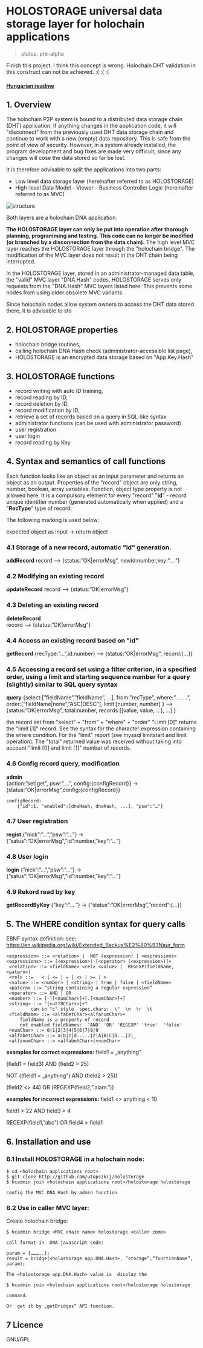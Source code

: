 # HOLOSTORAGE universal data storage layer for holochain applications

>status: pre-alpha

Finish this project.
I think this concept is wrong. Holochain DHT validation in this construct can not be achieved. :( :( :(


#### [Hungarian readme](https://github.com/utopszkij/holostorage/blob/master/readme-hu.md) 

## 1. Overview
The holochain P2P system is bound to a distributed data storage chain (DHT) application. If anything changes in the application code, it will "disconnect" from the previously used DHT data storage chain and continue to work with a new (empty) data repository. This is safe from the point of view of security. However, in a system already installed, the program development and bug fixes are made very difficult, since any changes will cose the data stored so far be lost.

It is therefore advisable to split the applications into two parts:

- Low level data storage layer (hereinafter referred to as HOLOSTORAGE)
- High-level Data Model - Viewer – Business Controller Logic (hereinafter referred to as MVC)

![structure](https://github.com/utopszkij/holostorage/raw/master/holostorage-app-structure.png) 

Both layers are a holochain DNA application.

**The HOLOSTORAGE layer can only be put into operation after thorough planning, programming and testing. This code can no longer be modified (or branched by a disconnection from the data chain).** The high level MVC layer reaches the HOLOSTORAGE layer through the "holochain bridge". The modification of the MVC layer does not result in the DHT chain being interrupted.

In the HOLOSTORAGE layer, stored in an administrator-managed data table, the "valid" MVC layer "DNA.Hash" codes, HOLOSTORAGE serves only requests from the "DNA.Hash" MVC layers listed here. This prevents some nodes from using older obsolete MVC variants.

Since holochain nodes allow system owners to access the DHT data stored there, it is advisable to sto

## 2. HOLOSTORAGE properties
- holochain bridge routines,
- calling holochain DNA.Hash check (administrator-accessible list page),
- HOLOSTORAGE is an encrypted data storage based on "App.Key.Hash"
## 3. HOLOSTORAGE functions
- record writing with auto ID training,
- record reading by ID,
- record deletion by ID,
- record modification by ID,
- retrieve a set of records based on a query in SQL-like syntax
- administrator functions (can be used with administrator password)
- user registration
- user login
- record reading by Key
## 4. Syntax and semantics of call functions
Each function looks like an object as an input parameter and returns an object as an output.
Properties of the "record" object are only string, number, boolean, array variables. Function, object type property is not allowed here. It is a compulsory element for every "record"
"**Id**" - record unique identifier number (generated automatically when applied) and a
"**RecType**" type of record.


The following marking is used below:

expected object as input -> return object

### 4.1 Storage of a new record, automatic "id" generation.
**addRecord** 
	record --> {status:”OK|errorMsg”, newId:number,key:”….”}


### 4.2 Modifying an existing record
**updateRecord**
	record --> {status:”OK|errorMsg”}



### 4.3 Deleting an existing record
**deleteRecord**	
	record --> {status:”OK|errorMsg”}

### 4.4 Access an existing record based on "id"
**getRecord** 
	{recType:”...”,id:number} --> {status:”OK|errorMsg”, record:{…}}

### 4.5 Accessing a record set using a filter criterion, in a specified order, using a limit and starting sequence number for a query (slightly) similar to SQL query syntax
**query**
	{select:[”fieldName”,”fieldName”, ...],
	  from:”recType”,
	  where:”……..”,
	  order:[”fieldName|none”,”ASC|DESC”],
	  limit:[number, number]
	} --> 
	{status:”OK|errorMsg”, 
	  total:number, 
	  records:[[value, value, ...], ...]
	}

the record set from "select" + "from" + "where" + "order"
"Limit [0]" returns the "limit [1]" record.
See the syntax for the character expression containing the where condition.
For the "limit" report (see myssql limitstart and limit operation).
The "total" returned value was received without taking into account "limit [0] and limit [1]"
number of records.

### 4.6 Config record query, modification
**admin**	
	{action:”set|get”, psw:”….”, config:{configRecord}} →
		 (status:”OK|errorMsg”,config:{configRecord}}  

```
configRecord:
	{"id":1, "enabled":[dnaHash, dnaHash, ...], "psw":"…"}
```

### 4.7 User registration
**regist**
	{”nick”:”...”,”psw”:”...”}  → {”satus”:”OK|errorMsg”,”id”:number,”key”:”...”}

### 4.8 User login
**login**
	{”nick”:”...”,”psw”:”...”}  → {”satus”:”OK|errorMsg”,”id”:number,”key”:”...”}

### 4.9 Rekord read by  key
**getRecordByKey**
	{”key”:”….”} → {”status”:”OK|errorMsg”,”record”:{...}}

## 5. The WHERE condition syntax for query calls
EBNF syntax definition:
see:
https://en.wikipedia.org/wiki/Extended_Backus%E2%80%93Naur_form

``` 
<expression> ::= <relation> |  NOT (expression) | <expressions>
<expressions> ::= (<expression>) [<operator> (<expression>)]+
 <relation> ::= <fieldName> <rel> <value> |  REGEXP(fieldName, <patern>)
 <rel> ::=   < | <= | = | <> | >= | >
 <value> ::= <number> | <string> | true | false | <fieldName>
 <patern> ::= ”string containing a regular expression”
 <operator> ::= AND | OR
 <number> ::= [-][<numChar>]+[.[<numChar>]+]
 <string> ::= "[<utf8Chars>]+"
    	 can in "c" style  spec.chars:  \"  \n  \r  \t
 <fieldName> ::= <alfabetChar><alfanumChar>+
	 fieldName is a property of record
 	 not enabled fieldNames:  'AND' 'OR' 'REGEXP' 'true'  'false'
 <numChar> ::= 0|1|2|3|4|5|6|7|8|9
 <alfabetChar> ::= a|b|c|d.....|z|A|B|C|D...|Z|_
 <alfanumChar> ::= <alfabetChar>|<numChar>
```
**examples for correct expressions:**
field1 = „anything”

(field1 = field3) AND (field2 > 25)

NOT ((field1 = „anything”) AND (field2 > 25))

(field2 <> 44) OR (REGEXP(field2,”.alam.”))

**examples for incorrect expressions:**
field1 <> anything < 10

field1 > 22 AND field3 > 4

REGEXP(field1,”abc”) OR field4 > field1

## 6. Installation and use
### 6.1 Install HOLOSTORAGE in a holochain node:
```
$ cd <holochain applications root>                                                         
$ git clone http://github.com/utopszkij/holostorage
$ hcadmin join <holochain applications root>/holostorage holostorage

config the MVC DNA Hash by admin function
```
### 6.2 Use in caller MVC layer: 
Create holochain bridge:
```
$ hcadmin bridge <MVC chain name> holostorage <caller zome>                              

call format in  DNA javascript code:

param = {………..};
result = bridge(<holostorage app.DNA.Hash>, ”storage”,”functionName”, param);

The <holostorage app.DNA.Hash> value is  display the

$ hcadmin join <holochain applications root>/holostorage holostorage

command.

Or  get it by „getBridges” API function.
```
## 7 Licence
GNU/GPL



